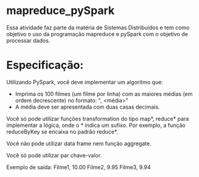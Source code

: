 # mapreduce_pySpark
Essa atividade faz parte da matéria de Sistemas Distribuídos e tem como objetivo o uso da programação mapreduce e pySpark com o objetivo de processar dados.


# Especificação:


Utilizando PySpark, você deve implementar um algoritmo que:
- Imprima os 100 filmes (um filme por linha) com as maiores médias (em ordem decrescente) no formato: "<nome do filme>, <média>"
- A média deve ser apresentada com duas casas decimais.


Você só pode utilizar funções transformation do tipo map*, reduce* para implementar a lógica, onde o * indica um sufixo. Por exemplo, a função reduceByKey se encaixa no padrão reduce*.


Você não pode utilizar data frame nem função aggregate.


Você só pode utilizar par chave-valor.


Exemplo de saída:
Filme1, 10.00
Filme2, 9.95
Filme3, 9.94

